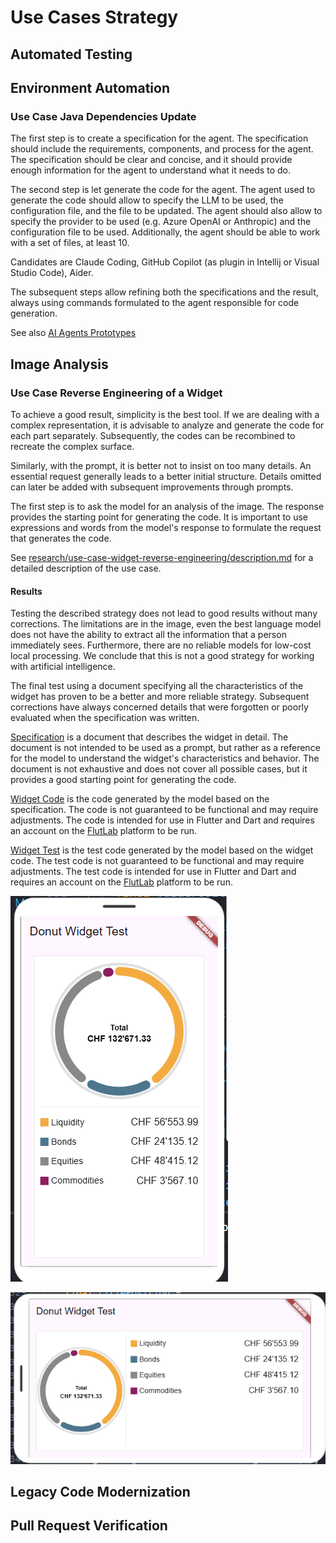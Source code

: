 # Use Cases Strategy

## Automated Testing

## Environment Automation

### Use Case Java Dependencies Update

The first step is to create a specification for the agent. The specification should include the requirements, components, and process for the agent. The specification should be clear and concise, and it should provide enough information for the agent to understand what it needs to do.

The second step is let generate the code for the agent. The agent used to generate the code should allow to specify the LLM to be used, the configuration file, and the file to be updated. 
The agent should also allow to specify the provider to be used (e.g. Azure OpenAI or Anthropic) and the configuration file to be used.
Additionally, the agent should be able to work with a set of files, at least 10.

Candidates are Claude Coding, GitHub Copilot (as plugin in Intellij or Visual Studio Code), Aider.

The subsequent steps allow refining both the specifications and the result, always using commands formulated to the agent responsible for code generation.

See also [AI Agents Prototypes](../agents/readme.md)

## Image Analysis

### Use Case Reverse Engineering of a Widget

To achieve a good result, simplicity is the best tool. If we are dealing with a complex representation, it is advisable to analyze and generate the code for each part separately. Subsequently, the codes can be recombined to recreate the complex surface.

Similarly, with the prompt, it is better not to insist on too many details. An essential request generally leads to a better initial structure. Details omitted can later be added with subsequent improvements through prompts.

The first step is to ask the model for an analysis of the image. The response provides the starting point for generating the code. It is important to use expressions and words from the model's response to formulate the request that generates the code.

See [research/use-case-widget-reverse-engineering/description.md](research/use-case-widget-reverse-engineering/description.md) for a detailed description of the use case.

#### Results

Testing the described strategy does not lead to good results without many corrections. The limitations are in the image, even the best language model does not have the ability to extract all the information that a person immediately sees. Furthermore, there are no reliable models for low-cost local processing. We conclude that this is not a good strategy for working with artificial intelligence.

The final test using a document specifying all the characteristics of the widget has proven to be a better and more reliable strategy. Subsequent corrections have always concerned details that were forgotten or poorly evaluated when the specification was written.

[Specification](specification.md) is a document that describes the widget in detail. The document is not intended to be used as a prompt, but rather as a reference for the model to understand the widget's characteristics and behavior. The document is not exhaustive and does not cover all possible cases, but it provides a good starting point for generating the code.

[Widget Code](widget_code.dart) is the code generated by the model based on the specification. The code is not guaranteed to be functional and may require adjustments. The code is intended for use in Flutter and Dart and requires an account on the [FlutLab](https://flutlab.io/) platform to be run.

[Widget Test](widget_test.dart) is the test code generated by the model based on the widget code. The test code is not guaranteed to be functional and may require adjustments. The test code is intended for use in Flutter and Dart and requires an account on the [FlutLab](https://flutlab.io/) platform to be run.

![portrait](../research/use-case-widget-reverse-engineering/copilot-flutter-donut-portrait.png)

![landscape](../research/use-case-widget-reverse-engineering/copilot-flutter-donut-landscape.png)

## Legacy Code Modernization

## Pull Request Verification
